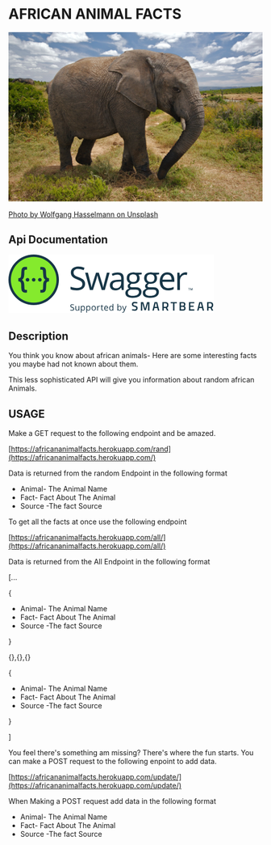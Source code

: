 # AFRICAN ANIMAL FACTS
![elephant.jpg](elephant.jpg)


[Photo by Wolfgang Hasselmann on Unsplash](https://unsplash.com/photos/yaEkTCGc6vY?utm_source=unsplash&utm_medium=referral&utm_content=creditShareLink)

## Api Documentation

[<img src="SW-logo-clr.png">](https://app.swaggerhub.com/apis-docs/otienosteve/AfricanAnimalFacts/1.0.0#/)

## Description

You think you know about african animals- Here are some interesting facts you maybe had not known about them.

This less sophisticated API will give you information about random african Animals.


## USAGE
Make a GET request to the following endpoint and be amazed.

[https://africananimalfacts.herokuapp.com/rand](https://africananimalfacts.herokuapp.com/)

Data is returned from the random Endpoint in the following format
- Animal- The Animal Name
- Fact- Fact About The Animal
- Source -The fact Source

To get all the facts at once use the following endpoint

[https://africananimalfacts.herokuapp.com/all/](https://africananimalfacts.herokuapp.com/all/)

Data is returned from the All Endpoint in the following format

[...

{
- Animal- The Animal Name
- Fact- Fact About The Animal
- Source -The fact Source
  
 }

{},{},{}

{
- Animal- The Animal Name
- Fact- Fact About The Animal
- Source -The fact Source
  
}

]

You feel there's something am missing? There's where the fun starts. You can make a POST request to the following enpoint to add data.

[https://africananimalfacts.herokuapp.com/update/](https://africananimalfacts.herokuapp.com/update/)

When Making a POST request add data in the following format
- Animal- The Animal Name
- Fact- Fact About The Animal
- Source -The fact Source

